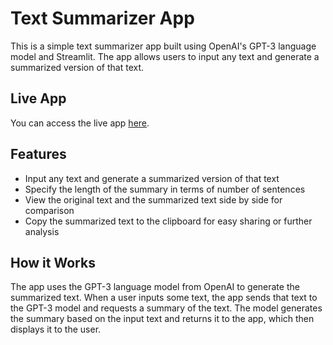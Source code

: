 # Text Summarizer App

This is a simple text summarizer app built using OpenAI's GPT-3 language model and Streamlit. The app allows users to input any text and generate a summarized version of that text.

## Live App

You can access the live app [here](https://muadhali-text-summarizer-app-m5f9d4.streamlit.app/).

## Features

- Input any text and generate a summarized version of that text
- Specify the length of the summary in terms of number of sentences
- View the original text and the summarized text side by side for comparison
- Copy the summarized text to the clipboard for easy sharing or further analysis

## How it Works

The app uses the GPT-3 language model from OpenAI to generate the summarized text. When a user inputs some text, the app sends that text to the GPT-3 model and requests a summary of the text. The model generates the summary based on the input text and returns it to the app, which then displays it to the user.
